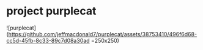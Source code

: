 # project purplecat
 
![purplecat](https://github.com/jeffmacdonald7/purplecat/assets/38753410/496f6d68-cc5d-45fb-8c33-89c7d08a30ad =250x250)
